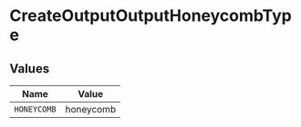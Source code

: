 # CreateOutputOutputHoneycombType


## Values

| Name        | Value       |
| ----------- | ----------- |
| `HONEYCOMB` | honeycomb   |